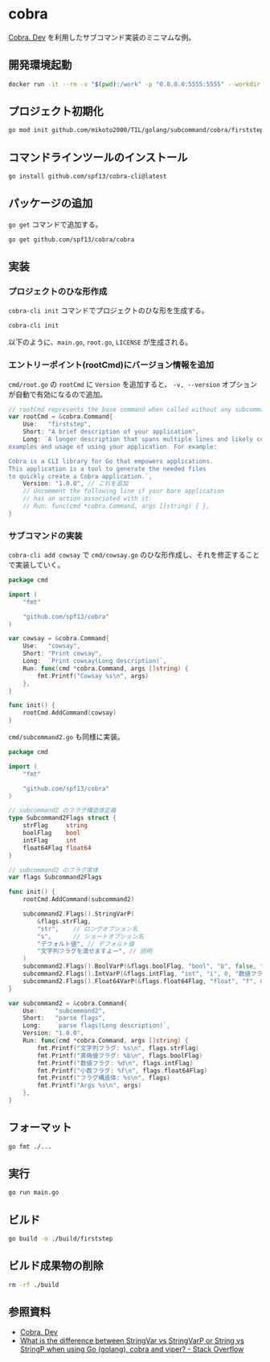 # cobra

[Cobra. Dev](https://cobra.dev/#install) を利用したサブコマンド実装のミニマムな例。


## 開発環境起動

```sh
docker run -it --rm -v "$(pwd):/work" -p "0.0.0.0:5555:5555" --workdir /work golang:1.22.1-bookworm
```


## プロジェクト初期化

```sh
go mod init github.com/mikoto2000/TIL/golang/subcommand/cobra/firststep
```

## コマンドラインツールのインストール

```sh
go install github.com/spf13/cobra-cli@latest
```

## パッケージの追加

`go get` コマンドで追加する。

```sh
go get github.com/spf13/cobra/cobra
```


## 実装

### プロジェクトのひな形作成

`cobra-cli init` コマンドでプロジェクトのひな形を生成する。

```sh
cobra-cli init
```

以下のように、`main.go`, `root.go`, `LICENSE` が生成される。


### エントリーポイント(rootCmd)にバージョン情報を追加

`cmd/root.go` の `rootCmd` に `Version` を追加すると、 `-v, --version` オプションが自動で有効になるので追加。

```go
// rootCmd represents the base command when called without any subcommands
var rootCmd = &cobra.Command{
	Use:   "firststep",
	Short: "A brief description of your application",
	Long: `A longer description that spans multiple lines and likely contains
examples and usage of using your application. For example:

Cobra is a CLI library for Go that empowers applications.
This application is a tool to generate the needed files
to quickly create a Cobra application.`,
	Version: "1.0.0", // これを追加
	// Uncomment the following line if your bare application
	// has an action associated with it:
	// Run: func(cmd *cobra.Command, args []string) { },
}
```

### サブコマンドの実装

`cobra-cli add cowsay` で `cmd/cowsay.go` のひな形作成し、それを修正することで実装していく。

```go
package cmd

import (
	"fmt"

	"github.com/spf13/cobra"
)

var cowsay = &cobra.Command{
	Use:   "cowsay",
	Short: "Print cowsay",
	Long:  `Print cowsay(Long description)`,
	Run: func(cmd *cobra.Command, args []string) {
		fmt.Printf("Cowsay %s\n", args)
	},
}

func init() {
	rootCmd.AddCommand(cowsay)
}
```

`cmd/subcommand2.go` も同様に実装。

```go
package cmd

import (
	"fmt"

	"github.com/spf13/cobra"
)

// subcommand2 のフラグ構造体定義
type Subcommand2Flags struct {
	strFlag     string
	boolFlag    bool
	intFlag     int
	float64Flag float64
}

// subcommand2 のフラグ実体
var flags Subcommand2Flags

func init() {
	rootCmd.AddCommand(subcommand2)

	subcommand2.Flags().StringVarP(
		&flags.strFlag,
		"str",    // ロングオプション名
		"s",      // ショートオプション名
		"デフォルト値", // デフォルト値
		"文字列フラグを渡せますよー", // 説明
	)
	subcommand2.Flags().BoolVarP(&flags.boolFlag, "bool", "b", false, "真偽値フラグを渡せますよー")
	subcommand2.Flags().IntVarP(&flags.intFlag, "int", "i", 0, "数値フラグを渡せますよー")
	subcommand2.Flags().Float64VarP(&flags.float64Flag, "float", "f", 0, "小数フラグを渡せますよー")
}

var subcommand2 = &cobra.Command{
	Use:     "subcommand2",
	Short:   "parse flags",
	Long:    `parse flags(Long description)`,
	Version: "1.0.0",
	Run: func(cmd *cobra.Command, args []string) {
		fmt.Printf("文字列フラグ: %s\n", flags.strFlag)
		fmt.Printf("真偽値フラグ: %b\n", flags.boolFlag)
		fmt.Printf("数値フラグ: %d\n", flags.intFlag)
		fmt.Printf("小数フラグ: %f\n", flags.float64Flag)
		fmt.Printf("フラグ構造体: %s\n", flags)
		fmt.Printf("Args %s\n", args)
	},
}
```


## フォーマット

```sh
go fmt ./...
```


## 実行

```sh
go run main.go
```


## ビルド

```sh
go build -o ./build/firststep
```


## ビルド成果物の削除

```sh
rm -rf ./build
```


## 参照資料

- [Cobra. Dev](https://cobra.dev/)
- [What is the difference between StringVar vs StringVarP or String vs StringP when using Go (golang), cobra and viper? - Stack Overflow](https://stackoverflow.com/questions/63341006/what-is-the-difference-between-stringvar-vs-stringvarp-or-string-vs-stringp-when)

